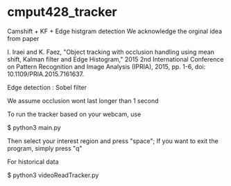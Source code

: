 # cmput428_tracker

Camshift + KF + Edge histgram detection
We acknowledge the orginal idea from paper 

I. Iraei and K. Faez, "Object tracking with occlusion handling using mean shift, Kalman filter and Edge Histogram," 2015 2nd International Conference on 
Pattern Recognition and Image Analysis (IPRIA), 2015, pp. 1-6, doi: 10.1109/PRIA.2015.7161637.


Edge detection : Sobel filter

We assume occlusion wont last longer than  1 second

To run the tracker based on your webcam, use

$ python3 main.py

Then select your interest region and press "space"; If you want to exit the program, simply press "q"

For historical data

$ python3 videoReadTracker.py
